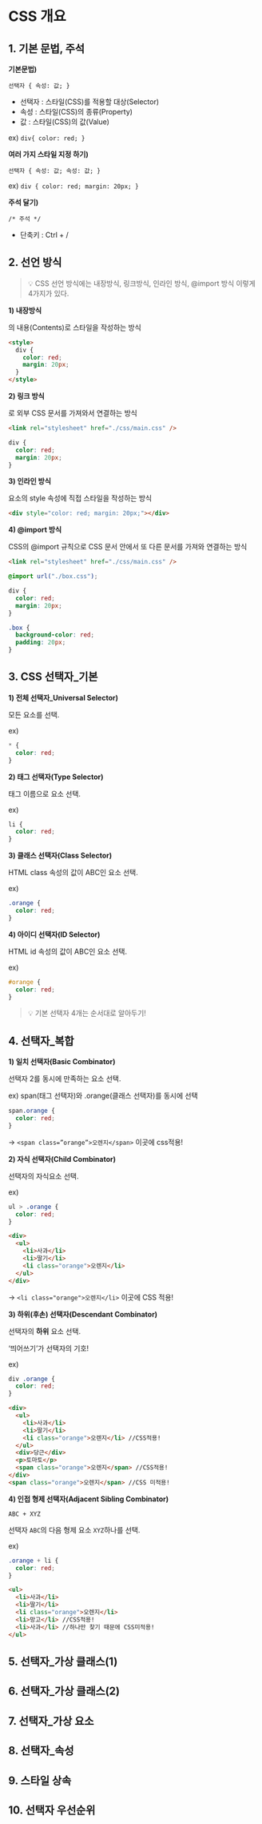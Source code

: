 # CSS 개요

## 1. 기본 문법, 주석

**기본문법)**

`선택자 { 속성: 값; }`

- 선택자 : 스타일(CSS)를 적용할 대상(Selector)
- 속성 : 스타일(CSS)의 종류(Property)
- 값 : 스타일(CSS)의 값(Value)

ex) `div{ color: red; }`

**여러 가지 스타일 지정 하기)**

`선택자 { 속성: 값; 속성: 값; }`

ex) `div { color: red; margin: 20px; }`

**주석 달기)**

`/* 주석 */`

- 단축키 : Ctrl + /

## 2. 선언 방식

> 💡 CSS 선언 방식에는 내장방식, 링크방식, 인라인 방식, @import 방식 이렇게 4가지가 있다.

**1) 내장방식**

<style></style>의 내용(Contents)로 스타일을 작성하는 방식

```html
<style>
  div {
    color: red;
    margin: 20px;
  }
</style>
```

**2) 링크 방식**

<link />로 외부 CSS 문서를 가져와서 연결하는 방식

```html
<link rel="stylesheet" href="./css/main.css" />
```

```css
div {
  color: red;
  margin: 20px;
}
```

**3) 인라인 방식**

요소의 style 속성에 직접 스타일을 작성하는 방식

```html
<div style="color: red; margin: 20px;"></div>
```

**4) @import 방식**

CSS의 @import 규칙으로 CSS 문서 안에서 또 다른 문서를 가져와 연결하는 방식

```html
<link rel="stylesheet" href="./css/main.css" />
```

```css
@import url("./box.css");

div {
  color: red;
  margin: 20px;
}
```

```css
.box {
  background-color: red;
  padding: 20px;
}
```

## 3. CSS 선택자\_기본

**1) 전체 선택자\_Universal Selector)**

모든 요소를 선택.

ex)

```css
* {
  color: red;
}
```

**2) 태그 선택자(Type Selector)**

태그 이름으로 요소 선택.

ex)

```css
li {
  color: red;
}
```

**3) 클래스 선택자(Class Selector)**

HTML class 속성의 값이 ABC인 요소 선택.

ex)

```css
.orange {
  color: red;
}
```

**4) 아이디 선택자(ID Selector)**

HTML id 속성의 값이 ABC인 요소 선택.

ex)

```css
#orange {
  color: red;
}
```

> 💡 기본 선택자 4개는 순서대로 알아두기!

## 4. 선택자\_복합

**1) 일치 선택자(Basic Combinator)**

선택자 2를 동시에 만족하는 요소 선택.

ex) span(태그 선택자)와 .orange(클래스 선택자)를 동시에 선택

```css
span.orange {
  color: red;
}
```

→ `<span class=”orange”>오렌지</span>` 이곳에 css적용!

**2) 자식 선택자(Child Combinator)**

선택자의 자식요소 선택.

ex)

```css
ul > .orange {
  color: red;
}
```

```html
<div>
  <ul>
    <li>사과</li>
    <li>딸기</li>
    <li class="orange">오렌지</li>
  </ul>
</div>
```

→ `<li class="orange">오렌지</li>` 이곳에 CSS 적용!

**3) 하위(후손) 선택자(Descendant Combinator)**

선택자의 **하위** 요소 선택.

‘띄어쓰기’가 선택자의 기호!

ex)

```css
div .orange {
  color: red;
}
```

```html
<div>
  <ul>
    <li>사과</li>
    <li>딸기</li>
    <li class="orange">오렌지</li> //CSS적용!
  </ul>
  <div>당근</div>
  <p>토마토</p>
  <span class="orange">오렌지</span> //CSS적용!
</div>
<span class="orange">오렌지</span> //CSS 미적용!
```

**4) 인접 형제 선택자(Adjacent Sibling Combinator)**

`ABC + XYZ`

선택자 `ABC`의 다음 형제 요소 `XYZ`하나를 선택.

ex)

```css
.orange + li {
  color: red;
}
```

```html
<ul>
  <li>사과</li>
  <li>딸기</li>
  <li class="orange">오렌지</li>
  <li>망고</li> //CSS적용!
  <li>사과</li> //하나만 찾기 때문에 CSS미적용!
</ul>
```

## 5. 선택자\_가상 클래스(1)

## 6. 선택자\_가상 클래스(2)

## 7. 선택자\_가상 요소

## 8. 선택자\_속성

## 9. 스타일 상속

## 10. 선택자 우선순위
